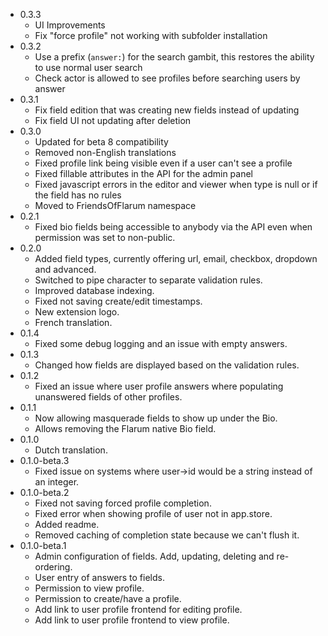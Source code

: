 - 0.3.3
  - UI Improvements
  - Fix "force profile" not working with subfolder installation
- 0.3.2
  - Use a prefix (`answer:`) for the search gambit, this restores the ability to use normal user search
  - Check actor is allowed to see profiles before searching users by answer
- 0.3.1
  - Fix field edition that was creating new fields instead of updating
  - Fix field UI not updating after deletion
- 0.3.0
  - Updated for beta 8 compatibility
  - Removed non-English translations
  - Fixed profile link being visible even if a user can't see a profile
  - Fixed fillable attributes in the API for the admin panel
  - Fixed javascript errors in the editor and viewer when type is null or if the field has no rules
  - Moved to FriendsOfFlarum namespace
- 0.2.1
  - Fixed bio fields being accessible to anybody via the API even when permission was set to non-public.
- 0.2.0
  - Added field types, currently offering url, email, checkbox, dropdown and advanced.
  - Switched to pipe character to separate validation rules.
  - Improved database indexing.
  - Fixed not saving create/edit timestamps.
  - New extension logo.
  - French translation.
- 0.1.4
  - Fixed some debug logging and an issue with empty answers.
- 0.1.3
  - Changed how fields are displayed based on the validation rules.
- 0.1.2
  - Fixed an issue where user profile answers where populating unanswered fields of other profiles.
- 0.1.1
  - Now allowing masquerade fields to show up under the Bio.
  - Allows removing the Flarum native Bio field.
- 0.1.0
  - Dutch translation.
- 0.1.0-beta.3
  - Fixed issue on systems where user->id would be a string instead of an integer.
- 0.1.0-beta.2
  - Fixed not saving forced profile completion.
  - Fixed error when showing profile of user not in app.store.
  - Added readme.
  - Removed caching of completion state because we can't flush it.
- 0.1.0-beta.1
  - Admin configuration of fields. Add, updating, deleting and re-ordering.
  - User entry of answers to fields.
  - Permission to view profile.
  - Permission to create/have a profile.
  - Add link to user profile frontend for editing profile.
  - Add link to user profile frontend to view profile.
